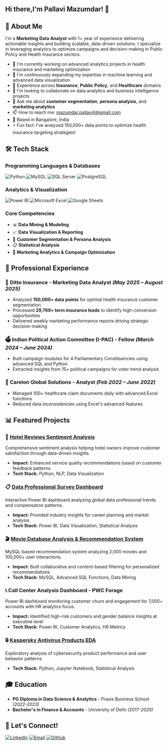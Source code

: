 ## Hi there,I'm Pallavi Mazumdar!  👋
## 🚀 About Me
I'm a **Marketing Data Analyst** with 1+ year of experience delivering actionable insights and building scalable, data-driven solutions. I specialize in leveraging analytics to optimize campaigns and decision-making in Public Policy and Health Insurance sectors.

- 🔭 I'm currently working on advanced analytics projects in health insurance and marketing optimization
- 🌱 I'm continuously expanding my expertise in machine learning and advanced data visualization
- 💼 Experience across **Insurance**, **Public Policy**, and **Healthcare** domains
- 👯 I'm looking to collaborate on data analytics and business intelligence projects
- 💬 Ask me about **customer segmentation**, **persona analysis**, and **marketing analytics**
- 📫 How to reach me: mazumdar.pallavi4@gmail.com
- 📍 Based in Bangalore, India
- ⚡ Fun fact: I've analyzed 150,000+ data points to optimize health insurance targeting strategies!

## 🛠️ Tech Stack

### Programming Languages & Databases
![Python](https://img.shields.io/badge/Python-3776AB?style=for-the-badge&logo=python&logoColor=white)
![MySQL](https://img.shields.io/badge/MySQL-4479A1?style=for-the-badge&logo=mysql&logoColor=white)
![SQL Server](https://img.shields.io/badge/SQL%20Server-CC2927?style=for-the-badge&logo=microsoft-sql-server&logoColor=white)
![PostgreSQL](https://img.shields.io/badge/PostgreSQL-336791?style=for-the-badge&logo=postgresql&logoColor=white)

### Analytics & Visualization
![Power BI](https://img.shields.io/badge/Power%20BI-F2C811?style=for-the-badge&logo=powerbi&logoColor=black)
![Microsoft Excel](https://img.shields.io/badge/Microsoft%20Excel-217346?style=for-the-badge&logo=microsoft-excel&logoColor=white)
![Google Sheets](https://img.shields.io/badge/Google%20Sheets-34A853?style=for-the-badge&logo=google-sheets&logoColor=white)

### Core Competencies
- 📊 **Data Mining & Modeling**
- 📈 **Data Visualization & Reporting**
- 🎯 **Customer Segmentation & Persona Analysis**
- 📋 **Statistical Analysis**
- 💼 **Marketing Analytics & Campaign Optimization**

## 💼 Professional Experience

### 🏢 **Ditto Insurance** - Marketing Data Analyst *(May 2025 – August 2025)*
- Analyzed **150,000+ data points** for optimal health insurance customer segmentation
- Processed **29,769+ term insurance leads** to identify high-conversion opportunities
- Delivered weekly marketing performance reports driving strategic decision-making

### 🗳️ **Indian Political Action Committee (I-PAC)** - Fellow *(March 2024 – June 2024)*
- Built campaign modules for 4 Parliamentary Constituencies using advanced SQL and Python
- Extracted insights from 15+ political campaigns for voter trend analysis

### 🏥 **Carelon Global Solutions** - Analyst *(Feb 2022 – June 2022)*
- Managed 100+ healthcare claim documents daily with advanced Excel functions
- Reduced data inconsistencies using Excel's advanced features

## 📊 Featured Projects

### 🏨 [Hotel Reviews Sentiment Analysis](https://github.com/MazumdarPallavi24/Sentiment-Analysis-Of-Hotel-Reviews)
Comprehensive sentiment analysis helping hotel owners improve customer satisfaction through data-driven insights.
- **Impact:** Enhanced service quality recommendations based on customer feedback patterns
- **Tech Stack:** Python, NLP, Data Visualization

### 📋 [Data Professional Survey Dashboard](https://github.com/MazumdarPallavi24/Data-Professional-Survey-Takers)
Interactive Power BI dashboard analyzing global data professional trends and compensation patterns.
- **Impact:** Provided industry insights for career planning and market analysis
- **Tech Stack:** Power BI, Data Visualization, Statistical Analysis

### 🎬 [Movie Database Analysis & Recommendation System](https://github.com/MazumdarPallavi24/Movie-Recommendation-System)
MySQL-based recommendation system analyzing 2,000 movies and 100,000+ user interactions.
- **Impact:** Built collaborative and content-based filtering for personalized recommendations
- **Tech Stack:** MySQL, Advanced SQL Functions, Data Mining

### 📞 **Call Center Analysis Dashboard - PWC Forage**
Power BI dashboard monitoring customer churn and engagement for 7,000+ accounts with HR analytics focus.
- **Impact:** Identified high-risk customers and gender balance insights at executive level
- **Tech Stack:** Power BI, Customer Analytics, HR Metrics

### 🔒 [Kaspersky Antivirus Products EDA](https://github.com/MazumdarPallavi24/EDA-on-Kaspersky-Antivirus-Products)
Exploratory analysis of cybersecurity product performance and user behavior patterns.
- **Tech Stack:** Python, Jupyter Notebook, Statistical Analysis

## 🎓 Education
- **PG Diploma in Data Science & Analytics** - Praxis Business School *(2022-2023)*
- **Bachelor's in Finance & Accounts** - University of Delhi *(2017-2020)*
## 🤝 Let's Connect!

[![LinkedIn](https://img.shields.io/badge/LinkedIn-0077B5?style=for-the-badge&logo=linkedin&logoColor=white)](https://www.linkedin.com/in/pallavi-mazumdar-a1833a150/)
[![Email](https://img.shields.io/badge/Email-D14836?style=for-the-badge&logo=gmail&logoColor=white)](mailto:mazumdar.pallavi4@gmail.com)
[![GitHub](https://img.shields.io/badge/GitHub-181717?style=for-the-badge&logo=github&logoColor=white)](https://github.com/MazumdarPallavi24)
>
